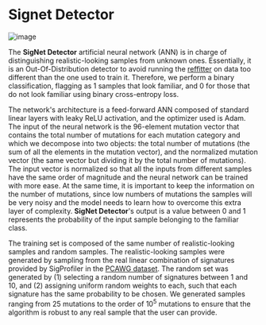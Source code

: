 # Signet Detector

![image](https://user-images.githubusercontent.com/31748781/211214536-efd6b449-c314-4fb5-b415-a55d085656f2.png)


The **SigNet Detector** artificial neural network (ANN) is in charge of distinguishing realistic-looking samples from unknown ones. Essentially, it is an Out-Of-Distribution detector to avoid running the [reffitter](https://github.com/OleguerCanal/SigNet/blob/main/documentation/signet_refitter.md) on  data too different than the one used to train it.
Therefore, we perform a binary classification, flagging as 1 samples that look familiar, and 0 for those that do not look familiar using binary cross-entropy loss.

The network's architecture is a feed-forward ANN composed of standard linear layers with leaky ReLU activation, and the optimizer used is Adam. The input of the neural network is the 96-element mutation vector that contains the total number of mutations for each mutation category and which we decompose into two objects: the total number of mutations (the sum of all the elements in the mutation vector), and the normalized mutation vector (the same vector but dividing it by the total number of mutations). The input vector is normalized so that all the inputs from different samples have the same order of magnitude and the neural network can be trained with more ease.
At the same time, it is important to keep the information on the number of mutations, since low numbers of mutations the samples will be very noisy and the model needs to learn how to overcome this extra layer of complexity.
**SigNet Detector**'s output is a value between 0 and 1 represents the probability of the input sample belonging to the familiar class.

The training set is composed of the same number of realistic-looking samples and random samples.
The realistic-looking samples were generated by sampling from the real linear combination of signatures provided by SigProfiler in the [PCAWG dataset](https://www.biorxiv.org/content/10.1101/162784v1.full).
The random set was generated by (1) selecting a random number of signatures between 1 and 10, and (2) assigning uniform random weights to each, such that each signature has the same probability to be chosen.
We generated samples ranging from 25 mutations to the order of $10^5$ mutations to ensure that the algorithm is robust to any real sample that the user can provide.
